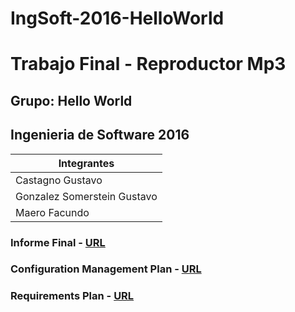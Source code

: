 # IngSoft-2016-HelloWorld
# Trabajo Final - Reproductor Mp3
## Grupo: Hello World
## Ingenieria de Software 2016

| Integrantes                 |
|-----------------------------|
| Castagno Gustavo            |
| Gonzalez Somerstein Gustavo |
| Maero Facundo               |

### Informe Final - [URL](https://drive.google.com/open?id=1HmlCOkhkvfajOT3kmx2d81_IPyVgNgbPtEJulgP8wIU)
### Configuration Management Plan - [URL](blob/master/docs/Cm%20Plan.md)
### Requirements Plan - [URL](http://www.google.com "Pendiente")

